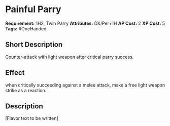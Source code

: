 # Painful Parry

 **Requirement:** 1H2, Twin Parry
 **Attributes:** DX/Per+1H
 **AP Cost:** 2
 **XP Cost:** 5
 **Tags:** #OneHanded

## Short Description
Counter-attack with light weapon after critical parry success.

## Effect
when critically succeeding against a melee attack, make a free light weapon strike as a reaction.

## Description
[Flavor text to be written]